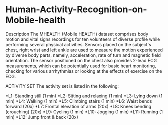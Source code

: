 # Human-Activity-Recognition-on-Mobile-health

Description
The MHEALTH (Mobile HEALTH) dataset comprises body motion and vital signs recordings for ten volunteers of diverse profile while performing several physical activities.
Sensors placed on the subject's chest, right wrist and left ankle are used to measure the motion experienced by diverse body parts, namely, acceleration, rate of turn and magnetic field orientation. 
The sensor positioned on the chest also provides 2-lead ECG measurements, which can be potentially used for basic heart monitoring, checking for various arrhythmias or looking at the effects of exercise on the ECG.

ACTIVITY SET
The activity set is listed in the following:

*L1: Standing still (1 min)
*L2: Sitting and relaxing (1 min)
*L3: Lying down (1 min)
*L4: Walking (1 min)
*L5: Climbing stairs (1 min)
*L6: Waist bends forward (20x)
*L7: Frontal elevation of arms (20x)
*L8: Knees bending (crouching) (20x)
*L9: Cycling (1 min)
*L10: Jogging (1 min)
*L11: Running (1 min)
*L12: Jump front & back (20x)
